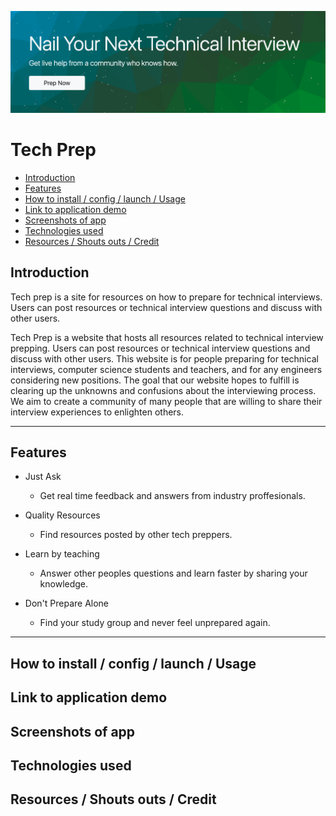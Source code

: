 ![page-header](./techprep/static/images/readme-header.png)
# Tech Prep


* [Introduction](#Introduction)
* [Features](#Features)
* [How to install / config / launch / Usage](#Howtoinstallconfiglaunch)
* [Link to application demo](#Linktoapplicationdemo)
* [Screenshots of app](#Screenshotsofapp)
* [Technologies used](#Technologiesused)
* [Resources / Shouts outs / Credit](#ResourcesShoutsoutsCredit)


##  <a name='Introduction'></a>Introduction
Tech prep is a site for resources on how to prepare for technical interviews. Users can post resources or technical interview questions and discuss with other users.

Tech Prep is a website that hosts all resources related to technical interview prepping. Users can post resources or technical interview questions and discuss with other users. This website is for people preparing for technical interviews, computer science students and teachers, and for any engineers considering new positions. The goal that our website hopes to fulfill is clearing up the unknowns and confusions about the interviewing process. We aim to create a community of many people that are willing to share their interview experiences to enlighten others.

<hr>

##  <a name='Features'></a>Features
* Just Ask
  * Get real time feedback and answers from industry proffesionals.

* Quality Resources
  * Find resources posted by other tech preppers.

* Learn by teaching
  * Answer other peoples questions and learn faster by sharing your knowledge.

* Don't Prepare Alone
  * Find your study group and never feel unprepared again.

<hr>

##  <a name='Howtoinstallconfiglaunch'></a>How to install / config / launch / Usage

##  <a name='Linktoapplicationdemo'></a>Link to application demo

##  <a name='Screenshotsofapp'></a>Screenshots of app

##  <a name='Technologiesused'></a>Technologies used

##  <a name='ResourcesShoutsoutsCredit'></a>Resources / Shouts outs / Credit